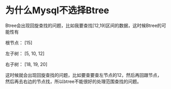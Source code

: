 # 为什么Mysql不选择Btree

Btree会出现回旋查找的问题，比如我要查找[12,19]区间的数据，这时候Btree的可能性有

根节点： [15]

左子树： [5, 10, 12]

右子树： [18, 19, 20]

这时候就会出现回旋查找的问题，比如要查要查左节点的12，然后再回跟节点，然后再去右边的节点找，所以btree不能很好的处理范围查找的问题。
